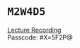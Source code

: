 # `M2W4D5`

[Lecture Recording](https://us02web.zoom.us/rec/share/WTrCqWcD5oPalWXv2gCSAOWtBtj7FEz6MKo7uUppVfkUMMb5sb9fAj0gGx3h8wt6.PETl3j26pQklgFLh)
<br />
Passcode: #X=5F2P@